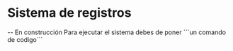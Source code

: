  <h1>Sistema de registros</h1>
 -- En construcción
 Para ejecutar el sistema debes de poner ```un comando de codigo```
